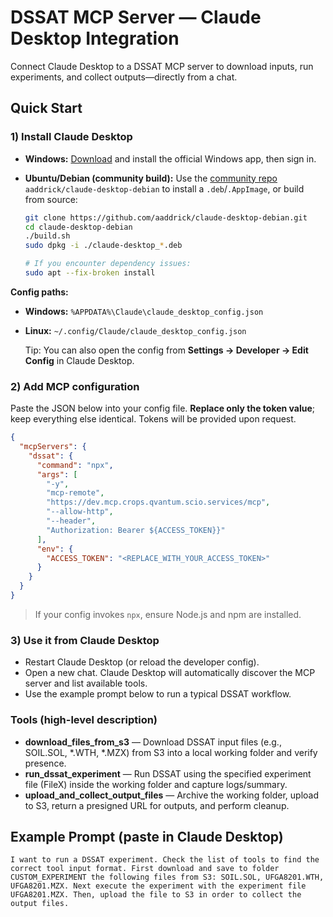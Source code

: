 # DSSAT MCP Server — Claude Desktop Integration

Connect Claude Desktop to a DSSAT MCP server to download inputs, run experiments, and collect outputs—directly from a chat.

## Quick Start

### 1) Install Claude Desktop
- **Windows:** [Download](https://claude.ai/download) and install the official Windows app, then sign in.
- **Ubuntu/Debian (community build):** Use the [community repo](https://github.com/aaddrick/claude-desktop-debian.git) `aaddrick/claude-desktop-debian` to install a `.deb`/`.AppImage`, or build from source:
  
  ```bash
  git clone https://github.com/aaddrick/claude-desktop-debian.git
  cd claude-desktop-debian
  ./build.sh
  sudo dpkg -i ./claude-desktop_*.deb
  
  # If you encounter dependency issues:
  sudo apt --fix-broken install
  ```

**Config paths:**
- **Windows:** `%APPDATA%\Claude\claude_desktop_config.json`

- **Linux:** `~/.config/Claude/claude_desktop_config.json`

  Tip: You can also open the config from **Settings → Developer → Edit Config** in Claude Desktop.

### 2) Add MCP configuration
Paste the JSON below into your config file. **Replace only the token value**; keep everything else identical. Tokens will be provided upon request.

```json
{
  "mcpServers": {
    "dssat": {
      "command": "npx",
      "args": [
        "-y",
        "mcp-remote",
        "https://dev.mcp.crops.qvantum.scio.services/mcp",
        "--allow-http",
        "--header",
        "Authorization: Bearer ${ACCESS_TOKEN}}"
      ],
      "env": {
        "ACCESS_TOKEN": "<REPLACE_WITH_YOUR_ACCESS_TOKEN>"
      }
    }
  }
}
```

> If your config invokes `npx`, ensure Node.js and npm are installed.

### 3) Use it from Claude Desktop
- Restart Claude Desktop (or reload the developer config).
- Open a new chat. Claude Desktop will automatically discover the MCP server and list available tools.
- Use the example prompt below to run a typical DSSAT workflow.

### Tools (high-level description)

- **download_files_from_s3** — Download DSSAT input files (e.g., SOIL.SOL, *.WTH, *.MZX) from S3 into a local working folder and verify presence.
- **run_dssat_experiment** — Run DSSAT using the specified experiment file (FileX) inside the working folder and capture logs/summary.
- **upload_and_collect_output_files** — Archive the working folder, upload to S3, return a presigned URL for outputs, and perform cleanup.

## Example Prompt (paste in Claude Desktop)
```
I want to run a DSSAT experiment. Check the list of tools to find the correct tool input format. First download and save to folder CUSTOM_EXPERIMENT the following files from S3: SOIL.SOL, UFGA8201.WTH, UFGA8201.MZX. Next execute the experiment with the experiment file UFGA8201.MZX. Then, upload the file to S3 in order to collect the output files.
```
